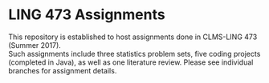 # LING 473 Assignments
This repository is established to host assignments done in CLMS-LING 473 (Summer 2017).   \
Such assignments include three statistics problem sets, five coding projects (completed in Java), as well as one literature review.  Please see individual branches for assignment details. 
 


